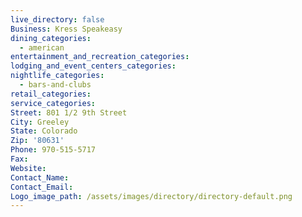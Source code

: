 ```yaml
---
live_directory: false
Business: Kress Speakeasy
dining_categories:
  - american
entertainment_and_recreation_categories:
lodging_and_event_centers_categories:
nightlife_categories:
  - bars-and-clubs
retail_categories:
service_categories:
Street: 801 1/2 9th Street
City: Greeley
State: Colorado
Zip: '80631'
Phone: 970-515-5717
Fax:
Website:
Contact_Name:
Contact_Email:
Logo_image_path: /assets/images/directory/directory-default.png
---
```



